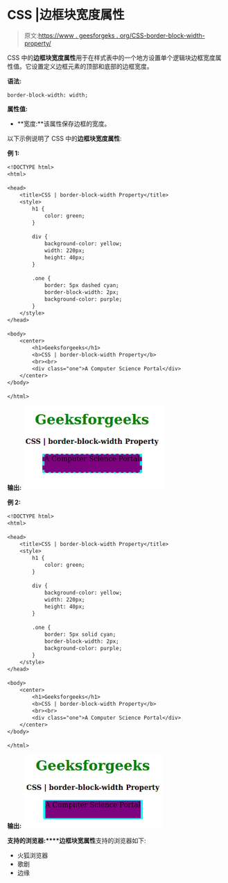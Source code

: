 # CSS |边框块宽度属性

> 原文:[https://www . geesforgeks . org/CSS-border-block-width-property/](https://www.geeksforgeeks.org/css-border-block-width-property/)

CSS 中的**边框块宽度属性**用于在样式表中的一个地方设置单个逻辑块边框宽度属性值。它设置定义边框元素的顶部和底部的边框宽度。

**语法:**

```
border-block-width: width;
```

**属性值:**

*   **宽度:**该属性保存边框的宽度。

以下示例说明了 CSS 中的**边框块宽度属性**:

**例 1:**

```
<!DOCTYPE html>
<html>

<head>
    <title>CSS | border-block-width Property</title>
    <style>
        h1 {
            color: green;
        }

        div {
            background-color: yellow;
            width: 220px;
            height: 40px;
        }

        .one {
            border: 5px dashed cyan;
            border-block-width: 2px;
            background-color: purple;
        }
    </style>
</head>

<body>
    <center>
        <h1>Geeksforgeeks</h1>
        <b>CSS | border-block-width Property</b>
        <br><br>
        <div class="one">A Computer Science Portal</div>
    </center>
</body>

</html>                    
```

**输出:**
![](img/1271ca47eaa9e6391b10472aa65ebdcc.png)

**例 2:**

```
<!DOCTYPE html>
<html>

<head>
    <title>CSS | border-block-width Property</title>
    <style>
        h1 {
            color: green;
        }

        div {
            background-color: yellow;
            width: 220px;
            height: 40px;
        }

        .one {
            border: 5px solid cyan;
            border-block-width: 2px;
            background-color: purple;
        }
    </style>
</head>

<body>
    <center>
        <h1>Geeksforgeeks</h1>
        <b>CSS | border-block-width Property</b>
        <br><br>
        <div class="one">A Computer Science Portal</div>
    </center>
</body>

</html>                    
```

**输出:**
![](img/41c399b8203cb51a97e6d648064bd85f.png)

**支持的浏览器:****边框块宽属性**支持的浏览器如下:

*   火狐浏览器
*   歌剧
*   边缘